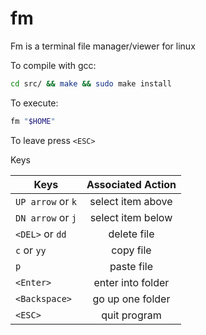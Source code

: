 # fm

Fm is a terminal file manager/viewer for linux

To compile with gcc:

```bash
cd src/ && make && sudo make install
```

To execute:

```bash
fm "$HOME"
```

To leave press `<ESC>`

Keys

| Keys             | Associated Action |
| -------------    | :---------------: |
| `UP arrow` or `k`| select item above |
| `DN arrow` or `j`| select item below |
| `<DEL>` or `dd`  | delete file       |
| `c` or `yy`      | copy file         |
| `p`              | paste file        |
| `<Enter>`        | enter into folder |
| `<Backspace>`    | go up one folder  |
| `<ESC>`          | quit program      |
